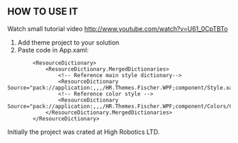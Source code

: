 ## HOW TO USE IT

Watch small tutorial video http://www.youtube.com/watch?v=U61_0CpTBTo

1. Add theme project to your solution
2. Paste code in App.xaml:

```
        <ResourceDictionary>
            <ResourceDictionary.MergedDictionaries>
                <!-- Reference main style dictionary-->
                <ResourceDictionary Source="pack://application:,,,/HR.Themes.Fischer.WPF;component/Style.xaml"/>
                <!-- Reference color style -->
                <ResourceDictionary Source="pack://application:,,,/HR.Themes.Fischer.WPF;component/Colors/Colors_Blue.xaml"/>
            </ResourceDictionary.MergedDictionaries>
        </ResourceDictionary>
```

Initially the project was crated at High Robotics LTD.